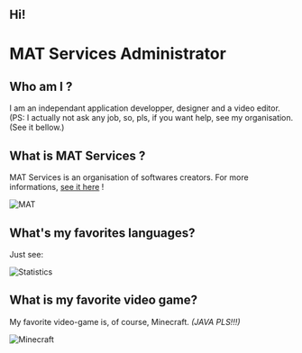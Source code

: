 ## Hi!

# MAT Services Administrator

## Who am I ?
I am an independant application developper, designer and a video editor.
(PS: I actually not ask any job, so, pls, if you want help, see my organisation. (See it bellow.)

## What is MAT Services ?
MAT Services is an organisation of softwares creators.
For more informations, [see it here](https://github.com/MAT-Services-ORG) !

![MAT](https://mat-services-org.github.io/.github/ezgif-72b87ad6c0c910.gif)

## What's my favorites languages?
Just see:

![Statistics](https://github-readme-stats.vercel.app/api/top-langs/?username=MAT-Services)

## What is my favorite video game?
My favorite video-game is, of course, Minecraft. *(JAVA PLS!!!)*

![Minecraft](https://mat-services-org.github.io/.github/cube.gif)

<!--
**MAT-services/.github** is a ✨ _special_ ✨ repository because its `profile/README.md` (this file) appears on your GitHub profile.

Here are some ideas to get you started:

- 🔭 I’m currently working on ...
- 🌱 I’m currently learning ...
- 👯 I’m looking to collaborate on ...
- 🤔 I’m looking for help with ...
- 💬 Ask me about ...
- 📫 How to reach me: ...
- 😄 Pronouns: ...
- ⚡ Fun fact: ...
-->
